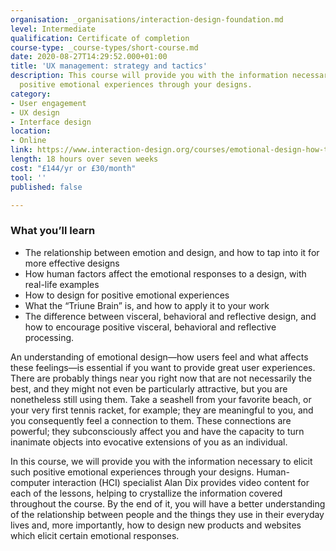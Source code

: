 ```yaml
---
organisation: _organisations/interaction-design-foundation.md
level: Intermediate
qualification: Certificate of completion
course-type: _course-types/short-course.md
date: 2020-08-27T14:29:52.000+01:00
title: 'UX management: strategy and tactics'
description: This course will provide you with the information necessary to elicit
  positive emotional experiences through your designs.
category:
- User engagement
- UX design
- Interface design
location:
- Online
link: https://www.interaction-design.org/courses/emotional-design-how-to-make-products-people-will-love
length: 18 hours over seven weeks
cost: "£144/yr or £30/month"
tool: ''
published: false

---
```

### What you’ll learn

* The relationship between emotion and design, and how to tap into it for more effective designs
* How human factors affect the emotional responses to a design, with real-life examples
* How to design for positive emotional experiences
* What the “Triune Brain” is, and how to apply it to your work
* The difference between visceral, behavioral and reflective design, and how to encourage positive visceral, behavioral and reflective processing.

An understanding of emotional design—how users feel and what affects these feelings—is essential if you want to provide great user experiences. There are probably things near you right now that are not necessarily the best, and they might not even be particularly attractive, but you are nonetheless still using them. Take a seashell from your favorite beach, or your very first tennis racket, for example; they are meaningful to you, and you consequently feel a connection to them. These connections are powerful; they subconsciously affect you and have the capacity to turn inanimate objects into evocative extensions of you as an individual.

In this course, we will provide you with the information necessary to elicit such positive emotional experiences through your designs. Human-computer interaction (HCI) specialist Alan Dix provides video content for each of the lessons, helping to crystallize the information covered throughout the course. By the end of it, you will have a better understanding of the relationship between people and the things they use in their everyday lives and, more importantly, how to design new products and websites which elicit certain emotional responses.